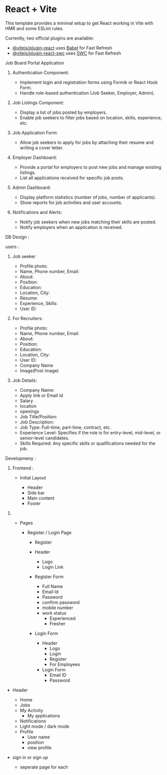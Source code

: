 # React + Vite

This template provides a minimal setup to get React working in Vite with HMR and some ESLint rules.

Currently, two official plugins are available:

- [@vitejs/plugin-react](https://github.com/vitejs/vite-plugin-react/blob/main/packages/plugin-react/README.md) uses [Babel](https://babeljs.io/) for Fast Refresh
- [@vitejs/plugin-react-swc](https://github.com/vitejs/vite-plugin-react-swc) uses [SWC](https://swc.rs/) for Fast Refresh

Job Board Portal Application

1. Authentication Component:

   - Implement login and registration forms using Formik or React Hook Form.
   - Handle role-based authentication (Job Seeker, Employer, Admin).

2. Job Listings Component:

   - Display a list of jobs posted by employers.
   - Enable job seekers to filter jobs based on location, skills, experience, etc.

3. Job Application Form:

   - Allow job seekers to apply for jobs by attaching their resume and writing a cover letter.

4. Employer Dashboard:

   - Provide a portal for employers to post new jobs and manage existing listings.
   - List all applications received for specific job posts.

5. Admin Dashboard:

   - Display platform statistics (number of jobs, number of applicants).
   - Show reports for job activities and user accounts.

6. Notifications and Alerts:

   - Notify job seekers when new jobs matching their skills are posted.
   - Notify employers when an application is received.

DB Design :

users :

1.  Job seeker

    - Profile photo:
    - Name, Phone number, Email:
    - About:
    - Position:
    - Education:
    - Location, City:
    - Resume:
    - Experience, Skills:
    - User ID:

2.  For Recruiters:

    - Profile photo:
    - Name, Phone number, Email:
    - About:
    - Position:
    - Education:
    - Location, City:
    - User ID:
    - Company Name
    - Image(Post image)

3.  Job Details:

    - Company Name:
    - Apply link or Email id
    - Salary
    - location
    - openings
    - Job Title/Position:
    - Job Description:
    - Job Type: Full-time, part-time, contract, etc.
    - Experience Level: Specifies if the role is for entry-level, mid-level, or senior-level candidates.
    - Skills Required: Any specific skills or qualifications needed for the job.

Developmeny :

1. Frontend :

   - Initial Layout

     - Header
     - Side bar
     - Main content
     - Footer

1) - Pages

     - Register / Login Page

       - Register
       - Header
         - Logo
         - Login Link
       - Register Form

         - Full Name
         - Email Id
         - Password
         - confirm password
         - mobile number
         - work status
           - Experienced
           - Fresher

       - Login Form
         - Header
           - Logo
           - Login
           - Register
           - For Employees
         - Login Form
           - Email ID
           - Password

- Header

  - Home
  - Jobs
  - My Activity
    - My applications
  - Notifications
  - Light mode / dark mode
  - Profile
    - User name
    - position
    - view profile

- sign in or sign up
  - seperate page for each
